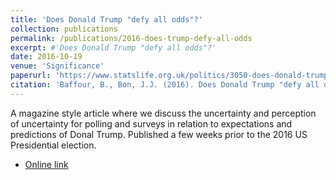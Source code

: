 ```yaml
---
title: 'Does Donald Trump "defy all odds"?'
collection: publications
permalink: /publications/2016-does-trump-defy-all-odds
excerpt: #'Does Donald Trump "defy all odds"?'
date: 2016-10-19
venue: 'Significance'
paperurl: 'https://www.statslife.org.uk/politics/3050-does-donald-trump-defy-all-odds'
citation: 'Baffour, B., Bon, J.J. (2016). Does Donald Trump "defy all odds"? Significance.'
---
```


A magazine style article where we discuss the uncertainty and perception of uncertainty for polling and surveys in relation to expectations and predictions of Donal Trump. Published a few weeks prior to the 2016 US Presidential election.

* [Online link](https://www.statslife.org.uk/politics/3050-does-donald-trump-defy-all-odds)
